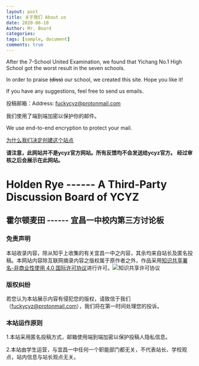 ```yaml
---
layout: post
title: 关于我们 About us
date: 2020-06-10
Author: Mr. Board
categories: 
tags: [sample, document]
comments: true
--- 
```



After the 7-School United Examination, we found that Yichang No.1 High School got the worst result in the seven schools. 

In order to praise ~~(diss)~~ our school, we created this site. Hope you like it!

If you have any suggestions, feel free to send us emails. 

投稿邮箱：Address: [fuckycyz@protonmail.com](mailto:fuckycyz@protonmail.com)

我们使用了端到端加密以保护你的邮件。

We use end-to-end encryption to protect your mail.

[为什么我们决定创建这个站点](./_posts/2020-06-09-why.md)

**请注意，此网站并不是ycyz官方网站。所有反馈均不会发送给ycyz官方。**
**经过审核之后会展示在此网站。**


# Holden Rye ------ A Third-Party Discussion Board of YCYZ

## 霍尔顿麦田 ------ 宜昌一中校内第三方讨论板

### 免责声明

本站收录内容，除从知乎上收集的有关宜昌一中之内容，其余均来自站长及匿名投稿。本网站内容除互联网摘录内容之版权属于原作者之外，作品采用[知识共享署名-非商业性使用 4.0 国际许可协议](http://creativecommons.org/licenses/by-nc/4.0/)进行许可。<img alt="知识共享许可协议" style="border-width:0" src="https://i.creativecommons.org/l/by-nc/4.0/88x31.png" />

### 版权纠纷

若您认为本站展示内容有侵犯您的版权，请致信于我们（[fuckycyz@protonmail.com](mailto:fuckycyz@protonmail.com)），我们将在第一时间处理您的投诉。

### 本站运作原则

1.本站采用匿名投稿方式，邮箱使用端到端加密以保护投稿人隐私信息。

2.本站由学生运营，与宜昌一中任何一个职能部门都无关，不代表站长、学校观点，站内信息与站长观点无关。
